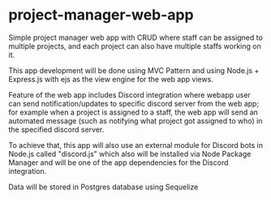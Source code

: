 # project-manager-web-app

Simple project manager web app with CRUD where staff can be assigned to multiple projects, and each project can also have multiple staffs working on it.

This app development will be done using MVC Pattern and using Node.js + Express.js with ejs as the view engine for the web app views.

Feature of the web app includes Discord integration where webapp user can send notification/updates to specific discord server from the web app; for example when a project is assigned to a staff, the web app will send an automated message (such as notifying what project got assigned to who) in the specified discord server.

To achieve that, this app will also use an external module for Discord bots in Node.js called "discord.js" which also will be installed via Node Package Manager and will be one of the app dependencies for the Discord integration.

Data will be stored in Postgres database using Sequelize

